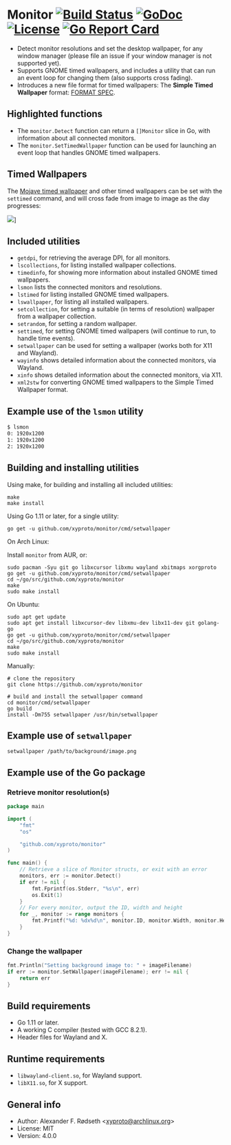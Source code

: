 # Monitor [![Build Status](https://travis-ci.org/xyproto/monitor.svg?branch=master)](https://travis-ci.org/xyproto/monitor) [![GoDoc](https://godoc.org/github.com/xyproto/monitor?status.svg)](http://godoc.org/github.com/xyproto/monitor) [![License](http://img.shields.io/badge/license-MIT-green.svg?style=flat)](https://raw.githubusercontent.com/xyproto/monitor/master/LICENSE) [![Go Report Card](https://goreportcard.com/badge/github.com/xyproto/monitor)](https://goreportcard.com/report/github.com/xyproto/monitor)

* Detect monitor resolutions and set the desktop wallpaper, for any window manager (please file an issue if your window manager is not supported yet).
* Supports GNOME timed wallpapers, and includes a utility that can run an event loop for changing them (also supports cross fading).
* Introduces a new file format for timed wallpapers: The **Simple Timed Wallpaper** format: [FORMAT SPEC](cmd/xml2stw/SPEC.md).

## Highlighted functions

* The `monitor.Detect` function can return a `[]Monitor` slice in Go, with information about all connected monitors.
* The `monitor.SetTimedWallpaper` function can be used for launching an event loop that handles GNOME timed wallpapers.

## Timed Wallpapers

The [Mojave timed wallpaper](https://github.com/japamax/gnome-mojave-timed-wallpaper) and other timed wallpapers can be set with the `settimed` command, and will cross fade from image to image as the day progresses:

![](https://i.redd.it/z5zx32pe3l311.gif)]

## Included utilities

  * `getdpi`, for retrieving the average DPI, for all monitors.
  * `lscollections`, for listing installed wallpaper collections.
  * `timedinfo`, for showing more information about installed GNOME timed wallpapers.
  * `lsmon` lists the connected monitors and resolutions.
  * `lstimed` for listing installed GNOME timed wallpapers.
  * `lswallpaper`, for listing all installed wallpapers.
  * `setcollection`, for setting a suitable (in terms of resolution) wallpaper from a wallpaper collection.
  * `setrandom`, for setting a random wallpaper.
  * `settimed`, for setting GNOME timed wallpapers (will continue to run, to handle time events).
  * `setwallpaper` can be used for setting a wallpaper (works both for X11 and Wayland).
  * `wayinfo` shows detailed information about the connected monitors, via Wayland.
  * `xinfo` shows detailed information about the connected monitors, via X11.
  * `xml2stw` for converting GNOME timed wallpapers to the Simple Timed Wallpaper format.

## Example use of the `lsmon` utility

```sh
$ lsmon
0: 1920x1200
1: 1920x1200
2: 1920x1200
```

## Building and installing utilities

Using make, for building and installing all included utilities:

    make
    make install

Using Go 1.11 or later, for a single utility:

    go get -u github.com/xyproto/monitor/cmd/setwallpaper

On Arch Linux:

Install `monitor` from AUR, or:

    sudo pacman -Syu git go libxcursor libxmu wayland xbitmaps xorgproto
    go get -u github.com/xyproto/monitor/cmd/setwallpaper
    cd ~/go/src/github.com/xyproto/monitor
    make
    sudo make install

On Ubuntu:

    sudo apt get update
    sudo apt get install libxcursor-dev libxmu-dev libx11-dev git golang-go
    go get -u github.com/xyproto/monitor/cmd/setwallpaper
    cd ~/go/src/github.com/xyproto/monitor
    make
    sudo make install

Manually:

    # clone the repository
    git clone https://github.com/xyproto/monitor

    # build and install the setwallpaper command
    cd monitor/cmd/setwallpaper
    go build
    install -Dm755 setwallpaper /usr/bin/setwallpaper

## Example use of `setwallpaper`

    setwallpaper /path/to/background/image.png

## Example use of the Go package

### Retrieve monitor resolution(s)

~~~go
package main

import (
	"fmt"
	"os"

	"github.com/xyproto/monitor"
)

func main() {
	// Retrieve a slice of Monitor structs, or exit with an error
	monitors, err := monitor.Detect()
	if err != nil {
		fmt.Fprintf(os.Stderr, "%s\n", err)
		os.Exit(1)
	}
	// For every monitor, output the ID, width and height
	for _, monitor := range monitors {
		fmt.Printf("%d: %dx%d\n", monitor.ID, monitor.Width, monitor.Height)
	}
}
~~~

### Change the wallpaper

```go
fmt.Println("Setting background image to: " + imageFilename)
if err := monitor.SetWallpaper(imageFilename); err != nil {
	return err
}
```

## Build requirements

* Go 1.11 or later.
* A working C compiler (tested with GCC 8.2.1).
* Header files for Wayland and X.

## Runtime requirements

* `libwayland-client.so`, for Wayland support.
* `libX11.so`, for X support.

## General info

* Author: Alexander F. Rødseth &lt;xyproto@archlinux.org&gt;
* License: MIT
* Version: 4.0.0
